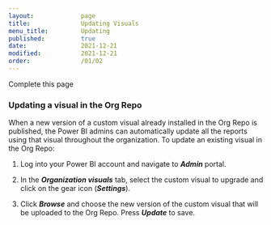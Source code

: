 ```yaml
---
layout:             page
title:              Updating Visuals
menu_title:         Updating
published:          true
date:               2021-12-21
modified:           2021-12-21
order:              /01/02
---
```

<todo assign="daniele">Complete this page</todo>
### Updating a visual in the Org Repo

When a new version of a custom visual already installed in the Org Repo is published, the Power BI admins can automatically update all the reports using that visual throughout the organization.
To update an existing visual in the Org Repo:

1.	Log into your Power BI account and navigate to ***Admin*** portal.

2.	In the ***Organization visuals*** tab, select the custom visual to upgrade and click on the gear icon (***Settings***).

3.	Click ***Browse*** and choose the new version of the custom visual that will be uploaded to the Org Repo. Press ***Update*** to save.
